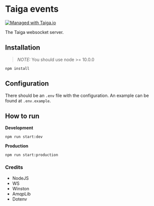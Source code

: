 # Taiga events

[![Managed with Taiga.io](https://img.shields.io/badge/managed%20with-TAIGA.io-709f14.svg)](https://tree.taiga.io/project/taiga/ "Managed with Taiga.io")

The Taiga websocket server.

## Installation

> _NOTE:_ You should use node >= 10.0.0

```shell script
npm install
```

## Configuration

There should be an `.env` file with the configuration. An example can be found at `.env.example`.

## How to run

**Development**

```shell script
npm run start:dev
```

**Production**

```shell script
npm run start:production
```

### Credits

- NodeJS
- WS
- Winston
- AmqpLib
- Dotenv

